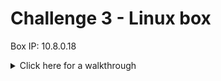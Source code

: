 # Challenge 3 - Linux box


Box IP: 10.8.0.18

<details>
  <summary>Click here for a walkthrough</summary>
  
  <p align="center">
	      <img src="https://github.com/DMUHackers/weekly_sessions/blob/master/2020-2021/week_11/challenge_3/ch3shots/.png">
  </p>
  
  
  <p align="center">
	      <img src="https://github.com/DMUHackers/weekly_sessions/blob/master/2020-2021/week_11/challenge_3/ch3shots/.png">
  </p>


  <p align="center">
	      <img src="https://github.com/DMUHackers/weekly_sessions/blob/master/2020-2021/week_11/challenge_3/ch3shots/.png">
  </p>

</details>

